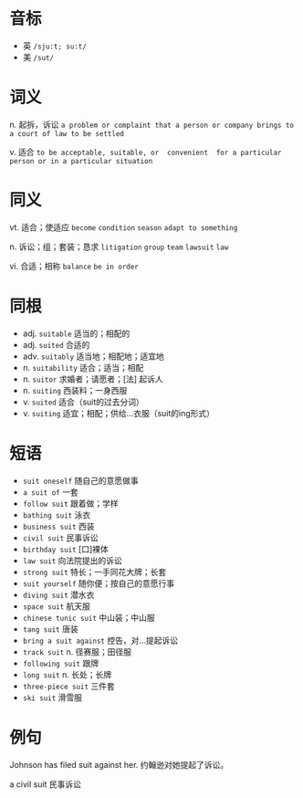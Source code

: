 # 音标

- 英 `/sju:t; su:t/`
- 美 `/sut/`

# 词义

n. 起拆，诉讼
`a problem or complaint that a person or company brings to a court of law to be settled`

v. 适合
`to be acceptable, suitable, or  convenient  for a particular person or in a particular situation`

# 同义

vt. 适合；使适应
`become` `condition` `season` `adapt to something`

n. 诉讼；组；套装；恳求
`litigation` `group` `team` `lawsuit` `law`

vi. 合适；相称
`balance` `be in order`

# 同根

- adj. `suitable` 适当的；相配的
- adj. `suited` 合适的
- adv. `suitably` 适当地；相配地；适宜地
- n. `suitability` 适合；适当；相配
- n. `suitor` 求婚者；请愿者；[法] 起诉人
- n. `suiting` 西装料；一身西服
- v. `suited` 适合（suit的过去分词）
- v. `suiting` 适宜；相配；供给…衣服（suit的ing形式）

# 短语

- `suit oneself` 随自己的意愿做事
- `a suit of` 一套
- `follow suit` 跟着做；学样
- `bathing suit` 泳衣
- `business suit` 西装
- `civil suit` 民事诉讼
- `birthday suit` [口]裸体
- `law suit` 向法院提出的诉讼
- `strong suit` 特长；一手同花大牌；长套
- `suit yourself` 随你便；按自己的意愿行事
- `diving suit` 潜水衣
- `space suit` 航天服
- `chinese tunic suit` 中山装；中山服
- `tang suit` 唐装
- `bring a suit against` 控告，对…提起诉讼
- `track suit` n. 径赛服；田径服
- `following suit` 跟牌
- `long suit` n. 长处；长牌
- `three-piece suit` 三件套
- `ski suit` 滑雪服

# 例句

Johnson has filed suit against her.
约翰逊对她提起了诉讼。

a civil suit
民事诉讼


